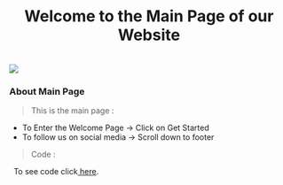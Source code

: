 <h1 align="center"> Welcome to the Main Page of our Website </h1>
<br>

<img src="/documentation/main.png">

<h3> About Main Page </h2>

> This is the main page : 
<ul>
  <li> To Enter the Welcome Page &rarr; Click on Get Started </li>
  <li> To follow us on social media &rarr; Scroll down to footer </li>
</ul>

> Code :
<p></p>
&nbsp;   To see code click<a href="https://github.com/divyagiridhar/SE-Group-25-WolfCare/blob/main/code/wolfcare-main/html/main.html"> here</a>.
